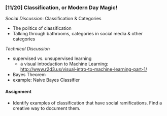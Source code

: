 ### [11/20] Classification, or Modern Day Magic!

_Social Discussion_: Classification & Categories
- The politics of classification
- Talking through bathrooms, categories in social media & other categories 

_Technical Discussion_
- supervised vs. unsupervised learning
  - a visual introduction to Machine Learning: http://www.r2d3.us/visual-intro-to-machine-learning-part-1/
- Bayes Theorem
- example: Naive Bayes Classifier

#### Assignment
- Identify examples of classification that have social ramifications. Find a creative way to document them.
